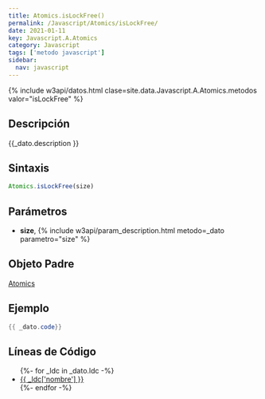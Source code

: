 ```yaml
---
title: Atomics.isLockFree()
permalink: /Javascript/Atomics/isLockFree/
date: 2021-01-11
key: Javascript.A.Atomics
category: Javascript
tags: ['metodo javascript']
sidebar: 
  nav: javascript
---
```


{% include w3api/datos.html clase=site.data.Javascript.A.Atomics.metodos valor="isLockFree" %}

## Descripción
{{_dato.description }}

## Sintaxis
~~~javascript
Atomics.isLockFree(size)
~~~

## Parámetros
* **size**,  {% include w3api/param_description.html metodo=_dato parametro="size" %}

## Objeto Padre
[Atomics](/Javascript/Atomics/)

## Ejemplo
~~~java
{{ _dato.code}}
~~~

## Líneas de Código
<ul>
{%- for _ldc in _dato.ldc -%}
   <li>
       <a href="{{_ldc['url'] }}">{{ _ldc['nombre'] }}</a>
   </li>
{%- endfor -%}
</ul>
